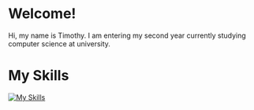 # Welcome!

Hi, my name is Timothy. I am entering my second year currently studying computer science at university.

# My Skills
[![My Skills](https://skillicons.dev/icons?i=js,html,css,java,mysql)](https://skillicons.dev)
